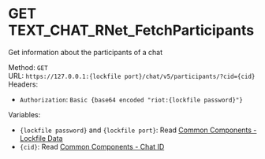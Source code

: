 <!-- This file is automatically generated! Do not edit it directly! See https://github.com/techchrism/valorant-api-docs/blob/trunk/contributing.md for more information. -->

# GET TEXT_CHAT_RNet_FetchParticipants

Get information about the participants of a chat  


Method: `GET`  
URL: `https://127.0.0.1:{lockfile port}/chat/v5/participants/?cid={cid}`  
Headers:
 - `Authorization`: `Basic {base64 encoded "riot:{lockfile password}"}`

Variables:
 - `{lockfile password}` and `{lockfile port}`: Read [Common Components - Lockfile Data](../common-components.md#lockfile-data)
 - `{cid}`: Read [Common Components - Chat ID](../common-components.md#chat-id)

